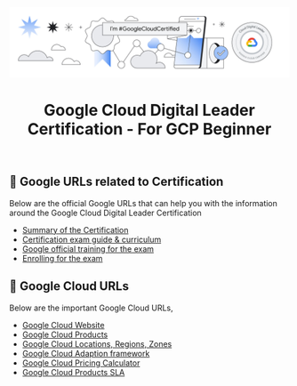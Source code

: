 <div align="center">
  <img src="assets/images/wallpaper.jpg" alt="badge"/>
  <h1>Google Cloud Digital Leader Certification - For GCP Beginner</h1>
  

</div>

<br />

<!-- Google URLS -->
## :star2: Google URLs related to Certification

Below are the official Google URLs that can help you with the information around the Google Cloud Digital Leader Certification

 - [Summary of the Certification](https://cloud.google.com/certification/cloud-digital-leader)
 - [Certification exam guide & curriculum](https://cloud.google.com/certification/guides/cloud-digital-leader)
 - [Google official training for the exam](https://www.cloudskillsboost.google/paths/9)
 - [Enrolling for the exam](https://www.webassessor.com/googlecloud)
 
## :gem: Google Cloud URLs

Below are the important Google Cloud URLs,

 - [Google Cloud Website](https://cloud.google.com/)
 - [Google Cloud Products](https://cloud.google.com/products/)
 - [Google Cloud Locations, Regions, Zones](https://cloud.google.com/about/locations)
 - [Google Cloud Adaption framework](https://cloud.google.com/adoption-framework)
 - [Google Cloud Pricing Calculator](https://cloud.google.com/products/calculator)
 - [Google Cloud Products SLA](https://cloud.google.com/terms/sla)
